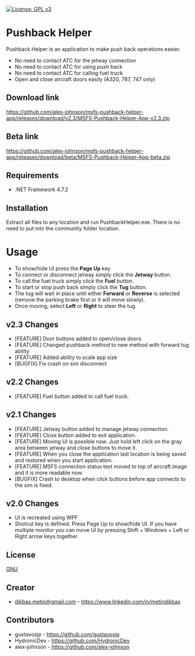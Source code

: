 [![License: GPL v3](https://img.shields.io/badge/License-GPLv3-blue.svg)](https://www.gnu.org/licenses/gpl-3.0)

# Pushback Helper

Pushback Helper is an application to make push back operations easier.

- No need to contact ATC for the jetway connection
- No need to contact ATC for using push back
- No need to contact ATC for calling fuel truck
- Open and close aircraft doors easily (A320, 787, 747 only)

## Download link
https://github.com/alex-johnson/msfs-pushback-helper-app/releases/download/v2.3/MSFS-Pushback-Helper-App-v2.3.zip

## Beta link
https://github.com/alex-johnson/msfs-pushback-helper-app/releases/download/beta/MSFS-Pushback-Helper-App-beta.zip

## Requirements
- .NET Framework 4.7.2

## Installation
Extract all files to any location and run PushbackHelper.exe. There is no need to put into the community folder location.

# Usage
- To show/hide UI press the **Page Up** key
- To connect or disconnect jetway simply click the **Jetway** button.
- To call the fuel truck simply click the **Fuel** button.
- To start or stop push back simply click the **Tug** button.
- The tug will wait in place until either **Forward** or **Reverse** is selected (remove the parking brake first or it will move slowly).
- Once moving, select **Left** or **Right** to steer the tug.

## v2.3 Changes
- [FEATURE] Door buttons added to open/close doors
- [FEATURE] Changed pushback method to new method with forward tug ability
- [FEATURE] Added ability to scale app size
- [BUGFIX] Fix crash on sim disconnect

## v2.2 Changes
- [FEATURE] Fuel button added to call fuel truck.

## v2.1 Changes
- [FEATURE] Jetway button added to manage jetway connection.
- [FEATURE] Close button added to exit application.
- [FEATURE] Moving UI is possible now. Just hold left click on the gray area between jetway and close buttons to move it.
- [FEATURE] When you close the application last location is being saved and restored when you start application.
- [FEATURE] MSFS connection status text moved to top of aircraft image and it is more readable now. 
- [BUGFIX] Crash to desktop when click buttons before app connects to the sim is fixed.

## v2.0 Changes
- UI is recreated using WPF
- Shotcut key is defined. Press  Page Up to show/hide UI. If you have multiple monitor you can move UI by pressing Shift + Windows + Left or Right arrow keys together.

## License
[GNU](https://www.gnu.org/licenses/gpl-3.0.en.html)

## Creator
- dikbas.metin@gmail.com - https://www.linkedin.com/in/metindikbas

## Contributors
- gustavosjp - https://github.com/gustavosjp
- HydronicDev - https://github.com/HydronicDev
- alex-johnson - https://github.com/alex-johnson
